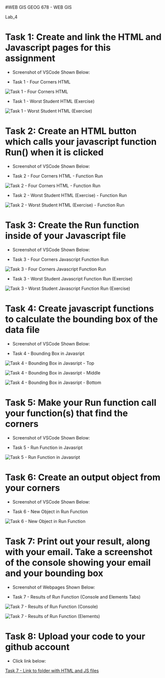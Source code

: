 #WEB GIS
GEOG 678 - WEB GIS

Lab_4

# Task 1: Create and link the HTML and Javascript pages for this assignment

- Screenshot of VSCode Shown Below:

- Task 1 - Four Corners HTML

![Task 1 - Four Corners HTML](https://github.com/jbs0710/Strickland_GEOG678/blob/main/Lab_4/Lab4Screenshots/HTML_TurnIn.PNG)

- Task 1 - Worst Student HTML (Exercise)

![Task 1 - Worst Student HTML (Exercise)](https://github.com/jbs0710/Strickland_GEOG678/blob/main/Lab_4/Lab4Screenshots/HTML_Exercise.PNG)


# Task 2: Create an HTML button which calls your javascript function Run() when it is clicked

- Screenshot of VSCode Shown Below:

- Task 2 - Four Corners HTML - Function Run

![Task 2 - Four Corners HTML - Function Run](https://github.com/jbs0710/Strickland_GEOG678/blob/main/Lab_4/Lab4Screenshots/HTML_TurnIn.PNG)

- Task 2 - Worst Student HTML (Exercise) - Function Run

![Task 2 - Worst Student HTML (Exercise) - Function Run](https://github.com/jbs0710/Strickland_GEOG678/blob/main/Lab_4/Lab4Screenshots/HTML_Exercise.PNG)


# Task 3: Create the Run function inside of your Javascript file

- Screenshot of VSCode Shown Below:

- Task 3 - Four Corners Javascript Function Run

![Task 3 - Four Corners Javascript Function Run](https://github.com/jbs0710/Strickland_GEOG678/blob/main/Lab_4/Lab4Screenshots/Script.JS_TurnIn_Bottom.PNG)

- Task 3 - Worst Student Javascript Function Run (Exercise)

![Task 3 - Worst Student Javascript Function Run (Exercise)](https://github.com/jbs0710/Strickland_GEOG678/blob/main/Lab_4/Lab4Screenshots/WorstStudent.JS_Bottom_Exercise.PNG)


# Task 4: Create javascript functions to calculate the bounding box of the data file

- Screenshot of VSCode Shown Below:

- Task 4 - Bounding Box in Javasript

![Task 4 - Bounding Box in Javasript - Top](https://github.com/jbs0710/Strickland_GEOG678/blob/main/Lab_4/Lab4Screenshots/Script.JS_TurnIn_Top.PNG)

![Task 4 - Bounding Box in Javasript - Middle](https://github.com/jbs0710/Strickland_GEOG678/blob/main/Lab_4/Lab4Screenshots/Script.JS_TurnIn_Middle.PNG)

![Task 4 - Bounding Box in Javasript - Bottom](https://github.com/jbs0710/Strickland_GEOG678/blob/main/Lab_4/Lab4Screenshots/Script.JS_TurnIn_Bottom.PNG)


# Task 5: Make your Run function call your function(s) that find the corners

- Screenshot of VSCode Shown Below:

- Task 5 - Run Function in Javasript

![Task 5 - Run Function in Javasript](https://github.com/jbs0710/Strickland_GEOG678/blob/main/Lab_4/Lab4Screenshots/Script.JS_TurnIn_Bottom.PNG)


# Task 6: Create an output object from your corners

- Screenshot of VSCode Shown Below:

- Task 6 - New Object in Run Function

![Task 6 - New Object in Run Function](https://github.com/jbs0710/Strickland_GEOG678/blob/main/Lab_4/Lab4Screenshots/Script.JS_TurnIn_Bottom.PNG)


# Task 7: Print out your result, along with your email. Take a screenshot of the console showing your email and your bounding box

- Screenshot of Webpages Shown Below:

- Task 7 - Results of Run Function (Console and Elements Tabs)

![Task 7 - Results of Run Function (Console)](https://github.com/jbs0710/Strickland_GEOG678/blob/main/Lab_4/Lab4Screenshots/HTML_WebPage_TurnIn_Console.PNG)

![Task 7 - Results of Run Function (Elements)](https://github.com/jbs0710/Strickland_GEOG678/blob/main/Lab_4/Lab4Screenshots/HTML_WebPage_TurnIn_Elements.PNG)


# Task 8: Upload your code to your github account

- Click link below:

[Task 7 - Link to folder with HTML and JS files](https://github.com/jbs0710/Strickland_GEOG678/tree/main/Lab_4/Lab4_TurnIn)





